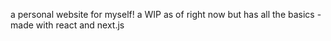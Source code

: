 a personal website for myself! a WIP as of right now but has all the basics - made with react and next.js
